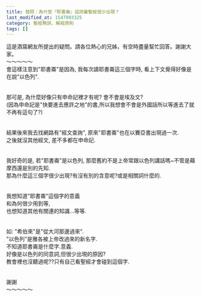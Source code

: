 ```yaml
---
title: 發問：為什麼『耶書崙』這詞彙聖經很少出現？
last_modified_at: 1547993325
category: 聖經無誤、解經原則
tags: []
---
```


這是酒窩網友所提出的疑問。請各位熱心的兄姊，有空時盡量幫忙回答。謝謝大家。<br><!--more-->～～～～～<br>會這樣注意到"耶書崙"是因為,  我每次讀耶書崙這三個字時, 看上下文覺得好像是在說"以色列".<br> <br><br>那可是,  為什麼好像只有申命記裡才有呢? 會不會是埃及文?<br>(因為申命記是"快要進去應許之地"的書,所以我想會不會是外國話所以等進去了就不再有這句了?)<br> <br><br>結果後來我去找網路有"經文查詢", 原來"耶書崙"也在以賽亞書出現過一次.<br>之後就沒其他經文, 差不多都在申命記.<br> <br><br>我好奇的是, 若"耶書崙"是以色列, 那麼舊約不是上帝常跟以色列講話嗎~不管是藉摩西還是別的先知.<br>那為什麼這三個字很少出現?有沒有別的含意呢?或是相關詞什麼的.<br> <br><br>我想知道"耶書崙"這個字的意義<br>和為何很少用到等, <br>也想知道其他有關連的知識...等等.<br> <br><br>如: "希伯來"是"從大河那邊過來".<br>      "以色列"是雅各被上帝改過來的新名字.<br>不知道耶書崙是什麼字.意義.<br>好像是以色列的同意詞,但很少出現的原因?<br>教會裡也沒聽過呢??只有自己看聖經才會碰到這個字.<br><br><br>謝謝<br>～～～～～
